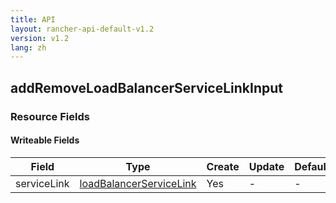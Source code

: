 ```yaml
---
title: API
layout: rancher-api-default-v1.2
version: v1.2
lang: zh
---
```


## addRemoveLoadBalancerServiceLinkInput



### Resource Fields

#### Writeable Fields

Field | Type | Create | Update | Default | Notes
---|---|---|---|---|---
serviceLink | [loadBalancerServiceLink]({{site.baseurl}}/rancher/{{page.version}}/{{page.lang}}/api/api-resources/loadBalancerServiceLink/) | Yes | - | - | 



<br>
